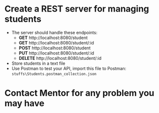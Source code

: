 # Create a REST server for managing students

- The server should handle these endpoints:
  - **GET** http://localhost:8080/student
  - **GET** http://localhost:8080/student/:id
  - **POST** http://localhost:8080/student
  - **PUT** http://localhost:8080/student/:id
  - **DELETE** http://localhost:8080/student/:id
- Store students in a text file
- Use Postman to test your API, import this file to Postman: ```stuffs\Students.postman_collection.json```

# Contact Mentor for any problem you may have

